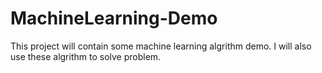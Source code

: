 MachineLearning-Demo
====================

This project will contain some machine learning algrithm demo.
I will also use these algrithm to solve  problem.
